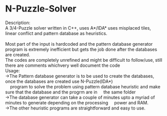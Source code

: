 # N-Puzzle-Solver
Description:<br/>
A 3/4-Puzzle solver written in C++, uses A*/IDA* uses misplaced tiles, linear conflict and pattern database as heuristics.<br/>
<br/>
Most part of the input is hardcoded and the pattern database generator program is extremely inefficient but gets the job done
after the databases are created.<br/>
The codes are completely unrefined and might be difficult to follow/use, still there are comments whichvery well document the code
<br/>
Usage:<br/>
->The Pattern database generator is to be used to create the databases, once the databases are created use N-Puzzle(IDA*)<br/>
&nbsp;&nbsp;&nbsp;&nbsp;program to solve the problem using pattern database heuristic and make sure that the database and the progrm are in &nbsp;&nbsp;&nbsp;&nbsp;the same folder<br/>
->The database generator can take a couple of minutes upto a myriad of minutes to generate depending on the processing &nbsp;&nbsp;&nbsp;&nbsp;power and RAM.<br/>
->The other heuristic programs are straightforward and easy to use.
